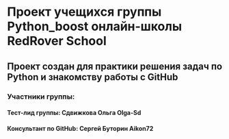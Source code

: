 # Проект учещихся группы Python_boost онлайн-школы RedRover School
## Проект создан для практики решения задач по Python и знакомству работы с GitHub

### Участники группы:
#### Тест-лид группы: Сдвижкова Ольга Olga-Sd
#### Консультант по GitHub: Сергей Буторин Aikon72
